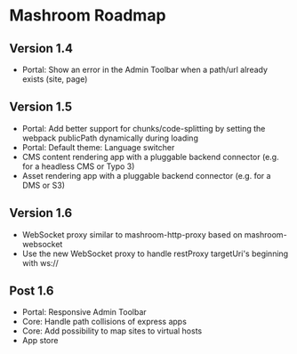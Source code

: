 
# Mashroom Roadmap

## Version 1.4

 * Portal: Show an error in the Admin Toolbar when a path/url already exists (site, page)

## Version 1.5

 * Portal: Add better support for chunks/code-splitting by setting the webpack publicPath dynamically during loading
 * Portal: Default theme: Language switcher
 * CMS content rendering app with a pluggable backend connector (e.g. for a headless CMS or Typo 3)
 * Asset rendering app with a pluggable backend connector (e.g. for a DMS or S3)

## Version 1.6

 * WebSocket proxy similar to mashroom-http-proxy based on mashroom-websocket
 * Use the new WebSocket proxy to handle restProxy targetUri's beginning with ws://

## Post 1.6

 * Portal: Responsive Admin Toolbar
 * Core: Handle path collisions of express apps
 * Core: Add possibility to map sites to virtual hosts
 * App store
